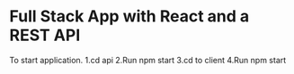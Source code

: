 # Full Stack App with React and a REST API
 
 To start application.
1.cd api
2.Run npm start
3.cd to client
4.Run npm start